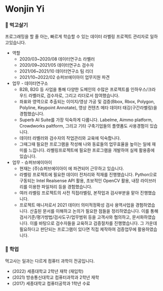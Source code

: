 # Wonjin Yi

 
### 🔭 먹고살기

프로그래밍을 할 줄 아는, 빠르게 학습할 수 있는 데이터 라벨링 프로젝트 관리자로 일하고있습니다.

* 역할
  * 2020/03~2020/08 데이터연구소 라벨러
  * 2020/09~2021/05 데이터연구소 검수자
  * 2021/06~2021/10 데이터연구소 팀 리더
  * 2021/10~2022/02 슈퍼브에이아이 업무지원 파견
* 업무 - 데이터연구소
  * B2B, B2G 등 사업을 통해 다양한 도메인의 수많은 프로젝트를 인하우스/크라우드 라벨러로, 검수자로, 그리고 리더로서 참여했습니다. 
  * 좌표와 영역으로 추출되는 이미지/영상 가공 및 검증(Bbox, Rbox, Polygon, Polyline, Keypoint Annotate), 영상 컨텐츠 메타 데이터 태깅(구간라벨링)을 경험했습니다.
  * Superb AI Suite를 가장 익숙하게 다룹니다. Labelme, Aimmo platform, Crowdworks paltform, 그리고 기타 구축기업들의 플랫폼도 사용경험이 있습니다.
  * 데이터 라벨러와 검수자의 작업관리와 교육에 익숙합니다. 
  * 그때그때 필요한 프로그램을 작성해 나와 동료들의 업무효율을 높이는 일에 재미를 느낍니다. 라벨링프로젝트에 필요한 프로그램을 개발하여 실제 활용중에 있습니다.
* 업무 - 슈퍼브에이아이
  * 현재는 (주)슈퍼브에이아이 에 파견되어 근무하고 있습니다. 
  * 라벨링 프로젝트에 필요한 데이터 전처리와 적재를 진행했습니다. Python으로 구동되는 Intel Realsense API 활용, 초보적인 OpenCV 활용, 내장 라이브러리를 이용한 파일처리 등을 경험했습니다. 
  * 여러 라벨링 프로젝트의 사전 직접라벨링, 본작업과 검사부분을 맡아 진행했습니다.
  * 프로젝트 매니저로서 2021 데이터 의미적정확성 검사 용역사업을 경험하였습니다. 산출된 문서를 이해하고 논의가 필요한 점들을 정리하였습니다. 이를 통해 검사기준/평가방법/검사도구/업무범위 등을 고객사와 협의하고, 문서화하였습니다. 이를 바탕으로 검수자들을 교육하고 검증절차를 진행했습니다. 그 가운데 필요하다고 판단되는 프로그램이 있다면 직접 제작하여 검증업무에 활용하였습니다. 

### 🌱 학업
먹고사는 일과는 다르게 컴퓨터 과학이 전공입니다.
* (2022) 세종대학교 2학년 재학 (재입학)
* (2021) 방송통신대학교 컴퓨터과학과 2학년 재학
* (2017) 세종대학교 컴퓨터공학과 1학년 수료


<!--
**wonjinYi/wonjinYi** is a ✨ _special_ ✨ repository because its `README.md` (this file) appears on your GitHub profile.

Here are some ideas to get you started:

- 🔭 I’m currently working on ...
- 🌱 I’m currently learning ...
- 👯 I’m looking to collaborate on ...
- 🤔 I’m looking for help with ...
- 💬 Ask me about ...
- 📫 How to reach me: ...
- 😄 Pronouns: ...
- ⚡ Fun fact: ...
-->
